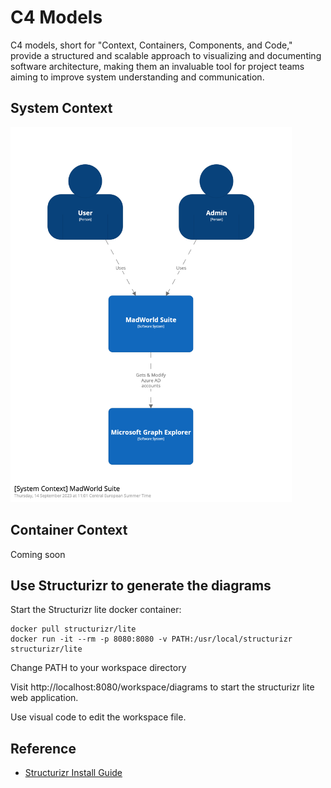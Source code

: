 # C4 Models
C4 models, short for "Context, Containers, Components, and Code," provide a structured and scalable approach to visualizing and documenting software architecture, making them an invaluable tool for project teams aiming to improve system understanding and communication.

## System Context
<img alt="SystemContext" src="Result/SystemContext.png" height="600px">

## Container Context
Coming soon

## Use Structurizr to generate the diagrams
Start the Structurizr lite docker container:
``` shell
docker pull structurizr/lite
docker run -it --rm -p 8080:8080 -v PATH:/usr/local/structurizr structurizr/lite
```
Change PATH to your workspace directory

Visit http://localhost:8080/workspace/diagrams to start the structurizr lite web application.

Use visual code to edit the workspace file.

## Reference
* [Structurizr Install Guide](https://docs.structurizr.com/lite/installation)